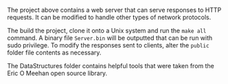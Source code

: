 The project above contains a web server that can serve responses to HTTP requests. It can be modified to handle other types of network protocols.

The build the project, clone it onto a Unix system and run the `make all` command. A binary file `Server.bin` will be outputted that can be run with sudo privilege. To modify the responses sent to clients, alter the `public` folder file contents as necessary.

The DataStructures folder contains helpful tools that were taken from the Eric O Meehan open source library.